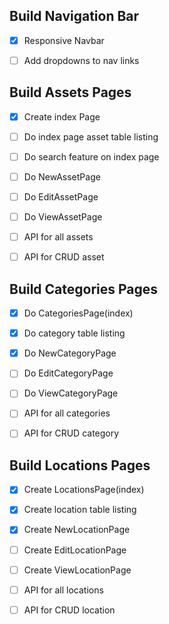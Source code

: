 ## Build Navigation Bar
- [x] Responsive Navbar
- [ ] Add dropdowns to nav links


## Build Assets Pages
- [x] Create index Page
- [ ] Do index page asset table listing 
- [ ] Do search feature on index page
- [ ] Do NewAssetPage
- [ ] Do EditAssetPage
- [ ] Do ViewAssetPage
- [ ] API for all assets
- [ ] API for CRUD asset


## Build Categories Pages
- [x] Do CategoriesPage(index)
- [x] Do category table listing
- [x] Do NewCategoryPage
- [ ] Do EditCategoryPage
- [ ] Do ViewCategoryPage
- [ ] API for all categories
- [ ] API for CRUD category


## Build Locations Pages
- [x] Create LocationsPage(index)
- [x] Create location table listing 
- [x] Create NewLocationPage
- [ ] Create EditLocationPage
- [ ] Create ViewLocationPage
- [ ] API for all locations
- [ ] API for CRUD location



